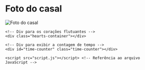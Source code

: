 <!DOCTYPE html>
<html lang="en">
<head>
    <meta charset="UTF-8">
    <meta name="viewport" content="width=device-width, initial-scale=1.0">
    <title>Minha Página Romântica</title>
    <link rel="stylesheet" href="styles.css"> <!-- Referência ao arquivo CSS -->
</head>
<body>
    <h1>Foto do casal</h1>
    <!-- Caminho atualizado da imagem -->
    <img src="/Juju-e-Lulu/VcaH8LA.jpeg" alt="Foto do casal">
    
    <!-- Div para os corações flutuantes -->
    <div class="hearts-container"></div>

    <!-- Div para exibir a contagem de tempo -->
    <div id="time-counter" class="time-counter"></div>

    <script src="script.js"></script> <!-- Referência ao arquivo JavaScript -->
</body>
</html>

